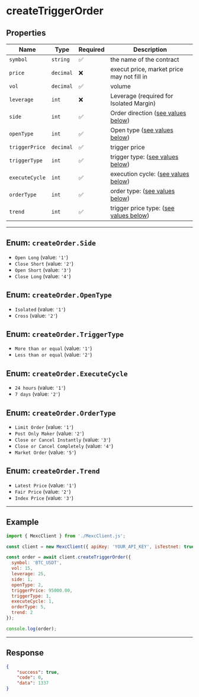 # createTriggerOrder

## Properties

| **Name**           | **Type**   | **Required** | **Description** |
|--------------------|------------|--------------|------------------|
| `symbol`           | `string`   | ✅            | the name of the contract |
| `price`            | `decimal`  | ❌            | execut price, market price may not fill in |
| `vol`              | `decimal`  | ✅            | volume |
| `leverage`         | `int`      | ❌            | Leverage (required for Isolated Margin) |
| `side`             | `int`      | ✅            | Order direction ([see values below](#enum-createtriggerorderside)) |
| `openType`         | `int`      | ✅            | Open type ([see values below](#enum-createtriggerorderopentype)) |
| `triggerPrice`         | `decimal`      | ✅            | trigger price |
| `triggerType`         | `int`      | ✅            | trigger type: ([see values below](#enum-createtriggerordertriggertype)) |
| `executeCycle`         | `int`      | ✅            | execution cycle: ([see values below](#enum-createtriggerorderexecutecycle)) |
| `orderType`       | `int`     | ✅            | order type: ([see values below](#enum-createtriggerorderordertype)) |
| `trend`      | `int`   | ✅            | trigger price type: ([see values below](#enum-createtriggerordertrend)) |

---

## Enum: `createOrder.Side`

* `Open Long` (value: `'1'`)
* `Close Short` (value: `'2'`)
* `Open Short` (value: `'3'`)
* `Close Long` (value: `'4'`)

## Enum: `createOrder.OpenType`

* `Isolated` (value: `'1'`)
* `Cross` (value: `'2'`)

## Enum: `createOrder.TriggerType`

* `More than or equal` (value: `'1'`)
* `Less than or equal` (value: `'2'`)

## Enum: `createOrder.ExecuteCycle`

* `24 hours` (value: `'1'`)
* `7 days` (value: `'2'`)

## Enum: `createOrder.OrderType`

* `Limit Order` (value: `'1'`)
* `Post Only Maker` (value: `'2'`)
* `Close or Cancel Instantly` (value: `'3'`)
* `Close or Cancel Completely` (value: `'4'`)
* `Market Order` (value: `'5'`)

## Enum: `createOrder.Trend`

* `Latest Price` (value: `'1'`)
* `Fair Price` (value: `'2'`)
* `Index Price` (value: `'3'`)

---

## Example

```js
import { MexcClient } from './MexcClient.js';

const client = new MexcClient({ apiKey: 'YOUR_API_KEY', isTestnet: true });

const order = await client.createTriggerOrder({
  symbol: 'BTC_USDT',
  vol: 15,
  leverage: 25,
  side: 1,
  openType: 2,
  triggerPrice: 95000.00,
  triggerType: 1,
  executeCycle: 1,
  orderType: 5,
  trend: 2
});

console.log(order);
```

---

## Response

```JSON
{
    "success": true,
    "code": 0,
    "data": 1337
}
```